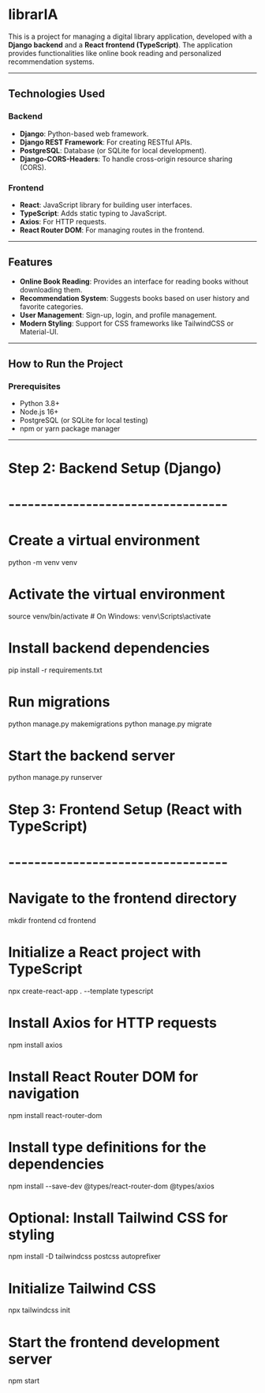 # **librarIA**

This is a project for managing a digital library application, developed with a **Django backend** and a **React frontend (TypeScript)**. The application provides functionalities like online book reading and personalized recommendation systems.

---

## **Technologies Used**

### **Backend**
- **Django**: Python-based web framework.
- **Django REST Framework**: For creating RESTful APIs.
- **PostgreSQL**: Database (or SQLite for local development).
- **Django-CORS-Headers**: To handle cross-origin resource sharing (CORS).

### **Frontend**
- **React**: JavaScript library for building user interfaces.
- **TypeScript**: Adds static typing to JavaScript.
- **Axios**: For HTTP requests.
- **React Router DOM**: For managing routes in the frontend.

---

## **Features**
- **Online Book Reading**: Provides an interface for reading books without downloading them.
- **Recommendation System**: Suggests books based on user history and favorite categories.
- **User Management**: Sign-up, login, and profile management.
- **Modern Styling**: Support for CSS frameworks like TailwindCSS or Material-UI.

---

## **How to Run the Project**

### **Prerequisites**
- Python 3.8+
- Node.js 16+
- PostgreSQL (or SQLite for local testing)
- npm or yarn package manager

---

# Step 2: Backend Setup (Django)
# ----------------------------------

# Create a virtual environment
python -m venv venv

# Activate the virtual environment
source venv/bin/activate  # On Windows: venv\Scripts\activate

# Install backend dependencies
pip install -r requirements.txt

# Run migrations
python manage.py makemigrations
python manage.py migrate

# Start the backend server
python manage.py runserver


# Step 3: Frontend Setup (React with TypeScript)
# ----------------------------------

# Navigate to the frontend directory
mkdir frontend
cd frontend

# Initialize a React project with TypeScript
npx create-react-app . --template typescript

# Install Axios for HTTP requests
npm install axios

# Install React Router DOM for navigation
npm install react-router-dom

# Install type definitions for the dependencies
npm install --save-dev @types/react-router-dom @types/axios

# Optional: Install Tailwind CSS for styling
npm install -D tailwindcss postcss autoprefixer

# Initialize Tailwind CSS
npx tailwindcss init

# Start the frontend development server
npm start
